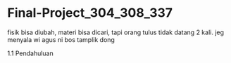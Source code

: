 # Final-Project_304_308_337

fisik bisa diubah, materi bisa dicari, tapi orang tulus tidak datang 2 kali.
jeg menyala wi
agus ni bos
tamplik dong

1.1 Pendahuluan
